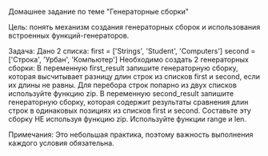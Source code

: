 Домашнее задание по теме "Генераторные сборки"

Цель: понять механизм создания генераторных сборок и использования встроенных функций-генераторов.

Задача:
Дано 2 списка:
first = ['Strings', 'Student', 'Computers']
second = ['Строка', 'Урбан', 'Компьютер']
Необходимо создать 2 генераторных сборки:
В переменную first_result запишите генераторную сборку, которая высчитывает разницу длин строк из списков first и second, если их длины не равны. Для перебора строк попарно из двух списков используйте функцию zip.
В переменную second_result запишите генераторную сборку, которая содержит результаты сравнения длин строк в одинаковых позициях из списков first и second. Составьте эту сборку НЕ используя функцию zip. Используйте функции range и len.

Примечания:
Это небольшая практика, поэтому важность выполнения каждого условия обязательна.
